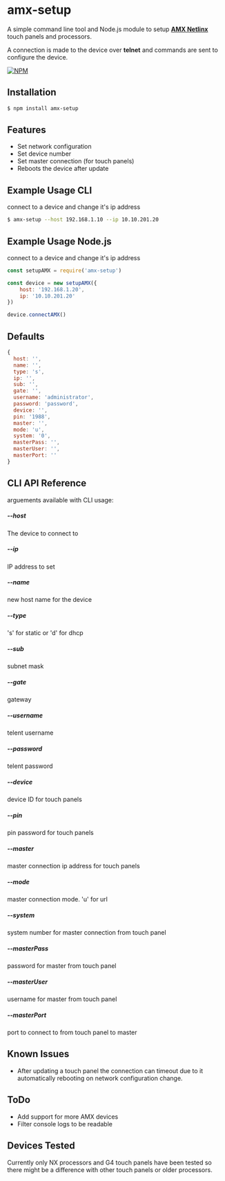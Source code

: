 # amx-setup
A simple command line tool and Node.js module to setup **[AMX Netlinx](http://www.amx.com)** touch panels and processors.

A connection is made to the device over **telnet** and commands are sent to configure the device.


[![NPM](https://nodei.co/npm/amx-setup.png?downloads=true)](https://nodei.co/npm/amx-setup/)

## Installation

```bash
$ npm install amx-setup
```

## Features

  * Set network configuration
  * Set device number
  * Set master connection (for touch panels)
  * Reboots the device after update

## Example Usage CLI
connect to a device and change it's ip address
```bash
$ amx-setup --host 192.168.1.10 --ip 10.10.201.20
```

## Example Usage Node.js
connect to a device and change it's ip address
```js
const setupAMX = require('amx-setup')

const device = new setupAMX({
    host: '192.168.1.20',
    ip: '10.10.201.20'
})

device.connectAMX()
```

## Defaults
```js
{
  host: '',
  name: '',
  type: 's',
  ip: '',
  sub: '',
  gate: '',
  username: 'administrator',
  password: 'password',
  device: '',
  pin: '1988',
  master: '',
  mode: 'u',
  system: '0',
  masterPass: '',
  masterUser: '',
  masterPort: ''
}
```

## CLI API Reference
arguements available with CLI usage:

##### --host
The device to connect to

##### --ip
IP address to set

##### --name
new host name for the device

##### --type
's' for static or 'd' for dhcp

##### --sub
subnet mask

##### --gate
gateway

##### --username
telent username

##### --password
telent password

##### --device
device ID for touch panels

##### --pin
pin password for touch panels

##### --master
master connection ip address for touch panels

##### --mode
master connection mode. 'u' for url

##### --system
system number for master connection from touch panel

##### --masterPass
password for master from touch panel

##### --masterUser
username for master from touch panel

##### --masterPort
port to connect to from touch panel to master

## Known Issues
 * After updating a touch panel the connection can timeout due to it automatically rebooting on network configuration change.

## ToDo
  * Add support for more AMX devices
  * Filter console logs to be readable

## Devices Tested
Currently only NX processors and G4 touch panels have been tested so there might be a difference with other touch panels or older processors.

